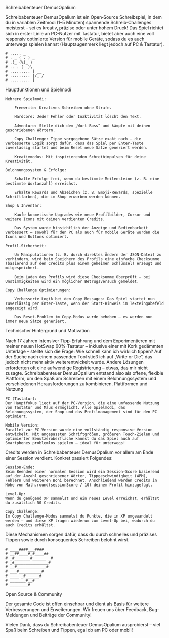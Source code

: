 Schreibabenteuer DemusOpalium

Schreibabenteuer DemusOpalium ist ein Open‑Source Schreibspiel, in dem du in variablen Zeitmodi (1–5 Minuten) spannende Schreib‑Challenges meisterst – sei es kreativ, präzise oder unter hohem Druck! Das Spiel richtet sich in erster Linie an PC-Nutzer mit Tastatur, bietet aber auch eine voll responsiv optimierte Version für mobile Geräte, sodass du es auch unterwegs spielen kannst (Hauptaugenmerk liegt jedoch auf PC & Tastatur).

```
# ..... _  
# . _ ( . ) _  
# .(_ (%)_ )   
# .. . (_ )\    
# ......... | __  
# ......... |/_ /  
# ......... |  
```

Hauptfunktionen und Spielmodi

    Mehrere Spielmodi:

        Freewrite: Kreatives Schreiben ohne Strafe.

        Hardcore: Jeder Fehler oder Inaktivität löscht den Text.

        Adventure: Stelle dich dem „Wort Boss“ und kämpfe mit deinen geschriebenen Wörtern.

        Copy Challenge: Tippe vorgegebene Sätze exakt nach – die verbesserte Logik sorgt dafür, dass das Spiel per Enter-Taste zuverlässig startet und beim Reset neue Sätze generiert werden.

        Kreativmodus: Mit inspirierenden Schreibimpulsen für deine Kreativität.

    Belohnungssystem & Erfolge:

        Schalte Erfolge frei, wenn du bestimmte Meilensteine (z. B. eine bestimmte Wortanzahl) erreichst.

        Erhalte Rewards und Abzeichen (z. B. Emoji-Rewards, spezielle Schriftfarben), die im Shop erworben werden können.

    Shop & Inventar:

        Kaufe kosmetische Upgrades wie neue Profilbilder, Cursor und weitere Icons mit deinen verdienten Credits.

        Das System wurde hinsichtlich der Anzeige und Bedienbarkeit verbessert – sowohl für den PC als auch für mobile Geräte wurden die Icons und Buttons optimiert.

    Profil‑Sicherheit:

        Um Manipulationen (z. B. durch direktes Ändern der JSON-Datei) zu verhindern, wird beim Speichern des Profils eine einfache Checksumme (basierend auf den Credits plus einem geheimen Schlüssel) erzeugt und mitgespeichert.

        Beim Laden des Profils wird diese Checksumme überprüft – bei Unstimmigkeiten wird ein möglicher Betrugsversuch gemeldet.

    Copy Challenge Optimierungen:

        Verbesserte Logik bei den Copy Messages: Das Spiel startet nun zuverlässig per Enter-Taste, wenn der Start-Hinweis im Texteingabefeld angezeigt wird.

        Das Reset-Problem im Copy-Modus wurde behoben – es werden nun immer neue Sätze generiert.

Technischer Hintergrund und Motivation

Nach 17 Jahren intensiver Tipp-Erfahrung und dem Experimentieren mit meiner neuen HotSwap 60%-Tastatur – inklusive einer mit Kork gedämmten Unterlage – stellte sich die Frage: Wie schnell kann ich wirklich tippen? Auf der Suche nach einem passenden Tool stieß ich auf „Write or Die“, das jedoch nicht mehr aktiv weiterentwickelt wurde. Andere Lösungen erforderten oft eine aufwendige Registrierung – etwas, das mir nicht zusagte. Schreibabenteuer DemusOpalium entstand also als offene, flexible Plattform, um den Spaß am Schreiben mit einem Belohnungssystem und verschiedenen Herausforderungen zu kombinieren.
Plattformen und Nutzung

    PC (Tastatur):
    Der Hauptfokus liegt auf der PC-Version, die eine umfassende Nutzung von Tastatur und Maus ermöglicht. Alle Spielmodi, das Belohnungssystem, der Shop und das Profilmanagement sind für den PC optimiert.

    Mobile Version:
    Parallel zur PC-Version wurde eine vollständig responsive Version entwickelt. Mit angepassten Schriftgrößen, größeren Touch-Zielen und optimierter Benutzeroberfläche kannst du das Spiel auch auf Smartphones problemlos spielen – ideal für unterwegs!

Credits werden in Schreibabenteuer DemusOpalium vor allem am Ende einer Session verdient. Konkret passiert Folgendes:

    Session-Ende:
    Beim Beenden einer normalen Session wird ein Session-Score basierend auf der Anzahl geschriebener Wörter, Tippgeschwindigkeit (WPM), Fehlern und weiteren Boni berechnet. Anschließend werden Credits in Höhe von Math.round(sessionScore / 10) deinem Profil hinzugefügt.

    Level-Up:
    Wenn du genügend XP sammelst und ein neues Level erreichst, erhältst du zusätzlich 50 Credits.

    Copy Challenge:
    Im Copy Challenge-Modus sammelst du Punkte, die in XP umgewandelt werden – und diese XP tragen wiederum zum Level-Up bei, wodurch du auch Credits erhältst.

Diese Mechanismen sorgen dafür, dass du durch schnelles und präzises Tippen sowie durch konsequentes Schreiben belohnt wirst.

```
# ____####___####
# __##____#_#____##
# _#_______#______ _#
# _#_______________#
# __#_____________#
# ___#__________#
# ____ _#______#
# _______#__#
# ________#
```


Open Source & Community

Der gesamte Code ist offen einsehbar und dient als Basis für weitere Verbesserungen und Erweiterungen. Wir freuen uns über Feedback, Bug-Meldungen und Beiträge der Community!

Vielen Dank, dass du Schreibabenteuer DemusOpalium ausprobierst – viel Spaß beim Schreiben und Tippen, egal ob am PC oder mobil!
